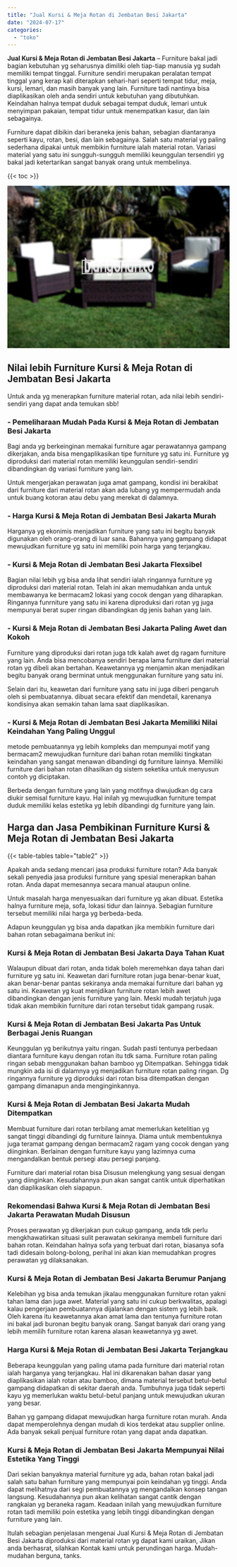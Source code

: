 ```yaml
---
title: "Jual Kursi & Meja Rotan di Jembatan Besi Jakarta"
date: "2024-07-17"
categories: 
  - "toko"
---
```


**Jual Kursi & Meja Rotan di Jembatan Besi Jakarta** – Furniture bakal jadi bagian kebutuhan yg seharusnya dimiliki oleh tiap-tiap manusia yg sudah memiliki tempat tinggal. Furniture sendiri merupakan peralatan tempat tinggal yang kerap kali diterapkan sehari-hari seperti tempat tidur, meja, kursi, lemari, dan masih banyak yang lain. Furniture tadi nantinya bisa diaplikasikan oleh anda sendiri untuk kebutuhan yang dibutuhkan. Keindahan halnya tempat duduk sebagai tempat duduk, lemari untuk menyimpan pakaian, tempat tidur untuk menempatkan kasur, dan lain sebagainya.

Furniture dapat dibikin dari beraneka jenis bahan, sebagian diantaranya seperti kayu, rotan, besi, dan lain sebagainya. Salah satu material yg paling sederhana dipakai untuk membikin furniture ialah material rotan. Variasi material yang satu ini sungguh-sungguh memiliki keunggulan tersendiri yg bakal jadi ketertarikan sangat banyak orang untuk membelinya.

{{< toc >}}

![Jual Kursi & Meja Rotan di Jembatan Besi Jakarta](/images/kursi-meja-rotan-murah49.png)

## Nilai lebih Furniture Kursi & Meja Rotan di Jembatan Besi Jakarta

Untuk anda yg menerapkan furniture material rotan, ada nilai lebih sendiri-sendiri yang dapat anda temukan sbb!

### \- Pemeliharaan Mudah Pada Kursi & Meja Rotan di Jembatan Besi Jakarta

Bagi anda yg berkeinginan memakai furniture agar perawatannya gampang dikerjakan, anda bisa mengaplikasikan tipe furniture yg satu ini. Furniture yg diproduksi dari material rotan memiliki keunggulan sendiri-sendiri dibandingkan dg variasi furniture yang lain.

Untuk mengerjakan perawatan juga amat gampang, kondisi ini berakibat dari furniture dari material rotan akan ada lubang yg mempermudah anda untuk buang kotoran atau debu yang merekat di dalamnya.

### \- Harga Kursi & Meja Rotan di Jembatan Besi Jakarta Murah

Harganya yg ekonimis menjadikan furniture yang satu ini begitu banyak digunakan oleh orang-orang di luar sana. Bahannya yang gampang didapat mewujudkan furniture yg satu ini memiliki poin harga yang terjangkau.

### \- Kursi & Meja Rotan di Jembatan Besi Jakarta Flexsibel

Bagian nilai lebih yg bisa anda lihat sendiri ialah ringannya furniture yg diproduksi dari material rotan. Telah ini akan memudahkan anda untuk membawanya ke bermacam2 lokasi yang cocok dengan yang diharapkan. Ringannya funrniture yang satu ini karena diproduksi dari rotan yg juga mempunyai berat super ringan dibandingkan dg jenis bahan yang lain.

### \- Kursi & Meja Rotan di Jembatan Besi Jakarta Paling Awet dan Kokoh

Furniture yang diproduksi dari rotan juga tdk kalah awet dg ragam furniture yang lain. Anda bisa mencobanya sendiri berapa lama furniture dari material rotan yg dibeli akan bertahan. Keawetannya yg menjamin akan menjadikan begitu banyak orang berminat untuk menggunakan furniture yang satu ini.

Selain dari itu, keawetan dari furniture yang satu ini juga diberi pengaruh oleh si pembuatannya. dibuat secara efektif dan mendetail, karenanya kondisinya akan semakin tahan lama saat diaplikasikan.

### \- Kursi & Meja Rotan di Jembatan Besi Jakarta Memiliki Nilai Keindahan Yang Paling Unggul

metode pembuatannya yg lebih kompleks dan mempunyai motif yang bermacam2 mewujudkan furniture dari bahan rotan memiliki tingkatan keindahan yang sangat menawan dibandingi dg furniture lainnya. Memiliki furniture dari bahan rotan dihasilkan dg sistem seketika untuk menyusun contoh yg diciptakan.

Berbeda dengan furniture yang lain yang motifnya diwujudkan dg cara diukir semisal furniture kayu. Hal inilah yg mewujudkan furniture tempat duduk memiliki kelas estetika yg lebih dibandingi dg furniture yang lain.

## Harga dan Jasa Pembikinan Furniture Kursi & Meja Rotan di Jembatan Besi Jakarta

{{< table-tables table="table2" >}}

Apakah anda sedang mencari jasa produksi furniture rotan? Ada banyak sekali penyedia jasa produksi furniture yang spesial menerapkan bahan rotan. Anda dapat memesannya secara manual ataupun online.

Untuk masalah harga menyesuaikan dari furniture yg akan dibuat. Estetika halnya furniture meja, sofa, lokasi tidur dan lainnya. Sebagian furniture tersebut memiliki nilai harga yg berbeda-beda.

Adapun keunggulan yg bisa anda dapatkan jika membikin furniture dari bahan rotan sebagaimana berikut ini:

### Kursi & Meja Rotan di Jembatan Besi Jakarta Daya Tahan Kuat

Walaupun dibuat dari rotan, anda tidak boleh meremehkan daya tahan dari furniture yg satu ini. Keawetan dari furniture rotan juga benar-benar kuat, akan benar-benar pantas sekiranya anda memakai furniture dari bahan yg satu ini. Keawetan yg kuat menjdikan furniture rotan lebih awet dibandingkan dengan jenis furniture yang lain. Meski mudah terjatuh juga tidak akan membikin furniture dari rotan tersebut tidak gampang rusak.

### Kursi & Meja Rotan di Jembatan Besi Jakarta Pas Untuk Berbagai Jenis Ruangan

Keunggulan yg berikutnya yaitu ringan. Sudah pasti tentunya perbedaan diantara furniture kayu dengan rotan itu tdk sama. Furniture rotan paling ringan sebab menggunakan bahan bamboo yg Ditempatkan. Sehingga tidak mungkin ada isi di dalamnya yg menjadikan furniture rotan paling ringan. Dg ringannya furniture yg diproduksi dari rotan bisa ditempatkan dengan gampang dimanapun anda menginginkannya.

### Kursi & Meja Rotan di Jembatan Besi Jakarta Mudah Ditempatkan

Membuat furniture dari rotan terbilang amat memerlukan ketelitian yg sangat tinggi dibandingi dg furniture lainnya. Diama untuk membentuknya juga teramat gampang dengan bermacam2 ragam yang cocok dengan yang diinginkan. Berlainan dengan furniture kayu yang lazimnya cuma mengandalkan bentuk persegi atau persegi panjang.

Furniture dari material rotan bisa Disusun melengkung yang sesuai dengan yang diinginkan. Kesudahannya pun akan sangat cantik untuk diperhatikan dan diaplikasikan oleh siapapun.

### Rekomendasi Bahwa Kursi & Meja Rotan di Jembatan Besi Jakarta Perawatan Mudah Disusun

Proses perawatan yg dikerjakan pun cukup gampang, anda tdk perlu mengkhawatirkan situasi sulit perawatan sekiranya membeli furniture dari bahan rotan. Keindahan halnya sofa yang terbuat dari rotan, biasanya sofa tadi didesain bolong-bolong, perihal ini akan kian memudahkan progres perawatan yg dilaksanakan.

### Kursi & Meja Rotan di Jembatan Besi Jakarta Berumur Panjang

Kelebihan yg bisa anda temukan jikalau menggunakan furniture rotan yakni tahan lama dan juga awet. Material yang satu ini cukup berkwalitas, apalagi kalau pengerjaan pembuatannya dijalankan dengan sistem yg lebih baik. Oleh karena itu keawetannya akan amat lama dan tentunya furniture rotan ini bakal jadi buronan begitu banyak orang. Sangat banyak dari orang yang lebih memilih furniture rotan karena alasan keawetannya yg awet.

### Harga Kursi & Meja Rotan di Jembatan Besi Jakarta Terjangkau

Beberapa keunggulan yang paling utama pada furniture dari material rotan ialah harganya yang terjangkau. Hal ini dikarenakan bahan dasar yang diaplikasikan ialah rotan atau bamboo, dimana material tersebut betul-betul gampang didapatkan di sekitar daerah anda. Tumbuhnya juga tidak seperti kayu yg memerlukan waktu betul-betul panjang untuk mewujudkan ukuran yang besar.

Bahan yg gampang didapat mewujudkan harga furniture rotan murah. Anda dapat memperolehnya dengan mudah di kios terdekat atau supplier online. Ada banyak sekali penjual furniture rotan yang dapat anda dapatkan.

### Kursi & Meja Rotan di Jembatan Besi Jakarta Mempunyai Nilai Estetika Yang Tinggi

Dari sekian banyaknya material furniture yg ada, bahan rotan bakal jadi salah satu bahan furniture yang mempunyai poin keindahan yg tinggi. Anda dapat melihatnya dari segi pembuatannya yg mengandalkan konsep tangan langsung. Kesudahannya pun akan kelihatan sangat cantik dengan rangkaian yg beraneka ragam. Keadaan inilah yang mewujudkan furniture rotan tadi memiliki poin estetika yang lebih tinggi dibandingkan dengan furniture yang lain.

Itulah sebagian penjelasan mengenai Jual Kursi & Meja Rotan di Jembatan Besi Jakarta diproduksi dari material rotan yg dapat kami uraikan, Jikan anda berhasrat, silahkan Kontak kami untuk perundingan harga. Mudah-mudahan berguna, tanks.
